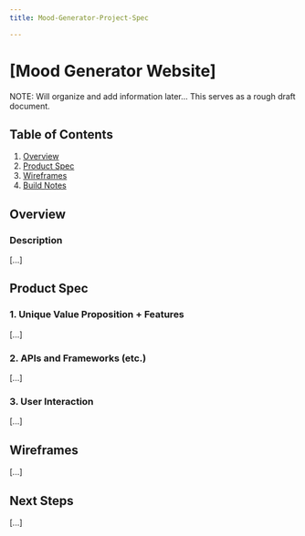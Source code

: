 ```yaml
---
title: Mood-Generator-Project-Spec

---
```


# **[Mood Generator Website]**

NOTE: Will organize and add information later... This serves as a rough draft document.

## Table of Contents

1. [Overview](#App-Overview)
1. [Product Spec](#Product-Spec)
1. [Wireframes](#Wireframes)
1. [Build Notes](#Build-Notes)

## Overview

### Description 

[...]


## Product Spec
<!-- search up references and make this more (and document) polished! -->

### 1. Unique Value Proposition + Features

[...]
  
### 2. APIs and Frameworks (etc.)

[...]

### 3. User Interaction

[...]

## Wireframes

[...]

## Next Steps
[...]




<!-- ## License (?) -> http://www.apache.org/licenses/LICENSE-2.0 -->